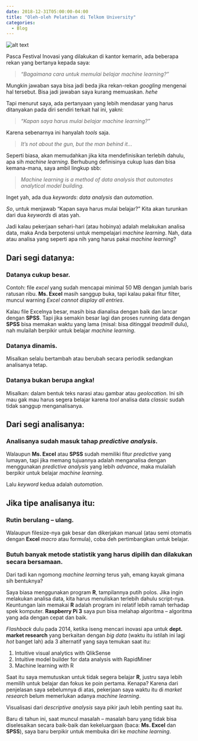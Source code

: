 ```yaml
---
date: 2018-12-31T05:00:00-04:00
title: "Oleh-oleh Pelatihan di Telkom University"
categories:
  - Blog
---
```


![alt text](https://passingthroughresearcher.files.wordpress.com/2018/12/WhatsApp-Image-2018-12-18-at-9.59.34-AM.jpeg? "poto")

Pasca Festival Inovasi yang dilakukan di kantor kemarin, ada beberapa rekan yang bertanya kepada saya:

> _“Bagaimana cara untuk memulai belajar machine learning?”_

Mungkin jawaban saya bisa jadi beda jika rekan-rekan _googling_ mengenai hal tersebut. Bisa jadi jawaban saya kurang memuaskan. _hehe_

Tapi menurut saya, ada pertanyaan yang lebih mendasar yang harus ditanyakan pada diri sendiri terkait hal ini, yakni: 

> _“Kapan saya harus mulai belajar machine learning?”_

Karena sebenarnya ini hanyalah _tools_ saja.

> _It’s not about the gun, but the man behind it..._

Seperti biasa, akan memudahkan jika kita mendefinisikan terlebih dahulu, apa sih _machine learning_. Berhubung definisinya cukup luas dan bisa kemana-mana, saya ambil lingkup sbb:

> _Machine learning is a method of data analysis that automates analytical model building._

Inget yah, ada dua _keywords_: _data analysis_ dan _automation_.

_So_, untuk menjawab “Kapan saya harus mulai belajar?” Kita akan turunkan dari dua _keywords_ di atas yah.

Jadi kalau pekerjaan sehari-hari (atau hobinya) adalah melakukan analisa data, maka Anda berpotensi untuk mempelajari _machine learning_. Nah, data atau analisa yang seperti apa nih yang harus pakai _machine learning_?

## Dari segi datanya:
### Datanya cukup besar. 
Contoh: file _excel_ yang sudah mencapai minimal 50 MB dengan jumlah baris ratusan ribu. __Ms. Excel__ masih sanggup buka, tapi kalau pakai fitur filter, muncul warning _Excel cannot display all entries_.

Kalau file Excelnya besar, masih bisa dianalisa dengan baik dan lancar dengan __SPSS__. Tapi jika semakin besar lagi dan proses running data dengan __SPSS__ bisa memakan waktu yang lama (misal: bisa ditinggal _treadmill_ dulu), nah mulailah berpikir untuk belajar _machine learning_.

### Datanya dinamis.
Misalkan selalu bertambah atau berubah secara periodik sedangkan analisanya tetap.

### Datanya bukan berupa angka! 
Misalkan: dalam bentuk teks narasi atau gambar atau _geolocation_. Ini sih mau gak mau harus segera belajar karena _tool_ analisa data _classic_ sudah tidak sanggup menganalisanya.

## Dari segi analisanya:
### Analisanya sudah masuk tahap _predictive analysis_. 
Walaupun __Ms. Excel__ atau __SPSS__ sudah memiliki fitur _predictive_ yang lumayan, tapi jika memang tujuannya adalah menganalisa dengan menggunakan _predictive analysis_ yang lebih _advance_, maka mulailah berpikir untuk belajar _machine learning_.

Lalu _keyword_ kedua adalah _automation_. 

## Jika tipe analisanya itu:

### Rutin berulang – ulang.
Walaupun filesize-nya gak besar dan dikerjakan manual (atau semi otomatis dengan __Excel__ _macro_ atau formula), coba deh pertimbangkan untuk belajar.

### Butuh banyak metode statistik yang harus dipilih dan dilakukan secara bersamaan.

Dari tadi kan ngomong _machine learning_ terus yah, emang kayak gimana sih bentuknya?

Saya biasa menggunakan program __R__, tampilannya putih polos. Jika ingin melakukan analisa data, kita harus menuliskan terlebih dahulu script-nya. Keuntungan lain memakai __R__ adalah program ini relatif lebih ramah terhadap spek komputer. __Raspberry Pi 3__ saya pun bisa melahap algoritma – algoritma yang ada dengan cepat dan baik.

_Flashback_ dulu pada 2014, ketika iseng mencari inovasi apa untuk __dept. market research__ yang berkaitan dengan _big data_ (waktu itu istilah ini lagi _hot_ banget lah) ada 3 alternatif yang saya temukan saat itu:

1. Intuitive visual analytics with QlikSense
2. Intuitive model builder for data analysis with RapidMiner
3. Machine learning with R

Saat itu saya memutuskan untuk tidak segera belajar __R__, justru saya lebih memilih untuk belajar dan fokus ke poin pertama. Kenapa? Karena dari penjelasan saya sebelumnya di atas, pekerjaan saya waktu itu di _market research_ belum memerlukan adanya _machine learning_.

Visualisasi dari _descriptive analysis_ saya pikir jauh lebih penting saat itu.

Baru di tahun ini, saat muncul masalah – masalah baru yang tidak bisa diselesaikan secara baik-baik dan kekeluargaan (baca: __Ms. Excel__ dan __SPSS__), saya baru berpikir untuk membuka diri ke _machine learning_.
